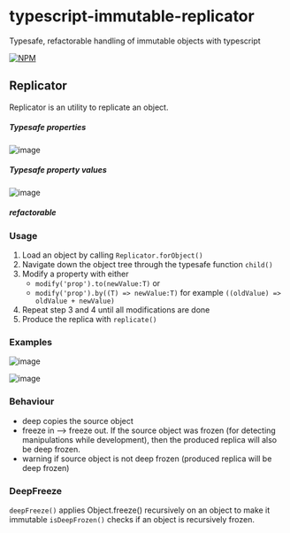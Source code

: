 # typescript-immutable-replicator
Typesafe, refactorable handling of immutable objects with typescript

[![NPM](https://nodei.co/npm/typescript-immutable-replicator.png)](https://nodei.co/npm/typescript-immutable-replicator/)

## Replicator

Replicator is an utility to replicate an object.

##### Typesafe properties
![image](https://user-images.githubusercontent.com/20232625/28736850-297d44e4-73ec-11e7-808c-5d0b5b47336a.png)

##### Typesafe property values
![image](https://user-images.githubusercontent.com/20232625/28736918-7c974652-73ec-11e7-9742-ae2ea6664892.png)

##### refactorable 

### Usage

1. Load an object by calling `Replicator.forObject()`
2. Navigate down the object tree through the typesafe function `child()`
3. Modify a property with either 
    - `modify('prop').to(newValue:T)` or
    - `modify('prop').by((T) => newValue:T)` for example `((oldValue) => oldValue + newValue)`
4. Repeat step 3 and 4 until all modifications are done
5. Produce the replica with `replicate()`

### Examples

![image](https://user-images.githubusercontent.com/20232625/28736806-e85e2e74-73eb-11e7-8a39-434144de62b7.png)

![image](https://user-images.githubusercontent.com/20232625/28736833-0ea891dc-73ec-11e7-8f38-1c76e9bdaa38.png)

### Behaviour

-   deep copies the source object
-   freeze in --> freeze out. If the source object was frozen (for detecting manipulations while development), then the produced replica will also be deep frozen.
-   warning if source object is not deep frozen (produced replica will be deep frozen)

### DeepFreeze

`deepFreeze()` applies Object.freeze() recursively on an object to make it immutable
`isDeepFrozen()` checks if an object is recursively frozen.